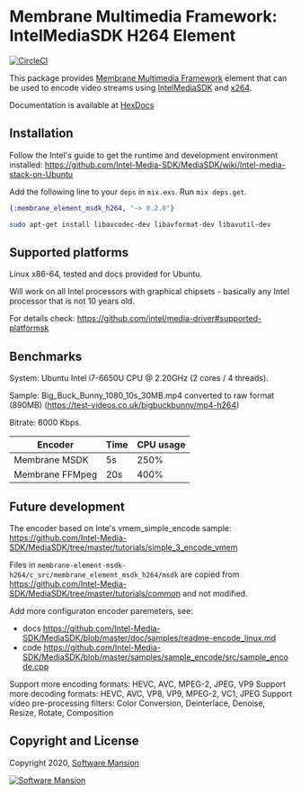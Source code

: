 # Membrane Multimedia Framework: IntelMediaSDK H264 Element

[![CircleCI](https://circleci.com/gh/membraneframework/membrane-element-msdk-h264.svg?style=svg)](https://circleci.com/gh/membraneframework/membrane-element-MSDK-h264)

This package provides [Membrane Multimedia Framework](https://membraneframework.org)
element that can be used to encode video streams using [IntelMediaSDK](https://www.IntelMediaSDK.org)
and [x264](https://www.videolan.org/developers/x264.html).

Documentation is available at [HexDocs](https://hexdocs.pm/membrane_element_msdk_h264/)

## Installation

Follow the Intel's guide to get the runtime and development environment installed:
https://github.com/Intel-Media-SDK/MediaSDK/wiki/Intel-media-stack-on-Ubuntu

Add the following line to your `deps` in `mix.exs`. Run `mix deps.get`.

```elixir
{:membrane_element_msdk_h264, "~> 0.2.0"}
```

```bash
sudo apt-get install libavcodec-dev libavformat-dev libavutil-dev
```

## Supported platforms

Linux x86-64, tested and docs provided for Ubuntu.

Will work on all Intel processors with graphical chipsets - basically any Intel processor that is not 10 years old.

For details check: https://github.com/intel/media-driver#supported-platformsk

## Benchmarks

System: Ubuntu Intel i7-6650U CPU @ 2.20GHz (2 cores / 4 threads).

Sample: Big_Buck_Bunny_1080_10s_30MB.mp4 converted to raw format (890MB) (https://test-videos.co.uk/bigbuckbunny/mp4-h264)

Bitrate: 6000 Kbps.

Encoder | Time | CPU usage
------- | ---- | ---------
Membrane MSDK | 5s | 250%
Membrane FFMpeg | 20s | 400%

## Future development

The encoder based on Inte's vmem_simple_encode sample: https://github.com/Intel-Media-SDK/MediaSDK/tree/master/tutorials/simple_3_encode_vmem

Files in `membrane-element-msdk-h264/c_src/membrane_element_msdk_h264/msdk` are copied from https://github.com/Intel-Media-SDK/MediaSDK/tree/master/tutorials/common and not modified.

Add more configuraton encoder paremeters, see:
  * docs https://github.com/Intel-Media-SDK/MediaSDK/blob/master/doc/samples/readme-encode_linux.md
  * code https://github.com/Intel-Media-SDK/MediaSDK/blob/master/samples/sample_encode/src/sample_encode.cpp

Support more encoding formats: HEVC, AVC, MPEG-2, JPEG, VP9 
Support more decoding formats: HEVC, AVC, VP8, VP9, MPEG-2, VC1, JPEG 
Support video pre-processing filters: Color Conversion, Deinterlace, Denoise, Resize, Rotate, Composition


## Copyright and License

Copyright 2020, [Software Mansion](https://swmansion.com/?utm_source=git&utm_medium=readme&utm_campaign=membrane)

[![Software Mansion](https://membraneframework.github.io/static/logo/swm_logo_readme.png)](https://swmansion.com/?utm_source=git&utm_medium=readme&utm_campaign=membrane)
